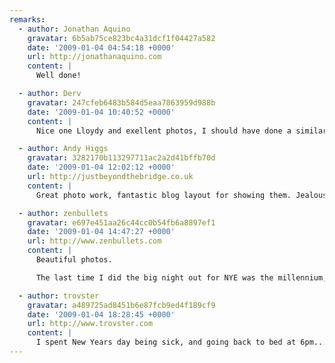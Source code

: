```yaml
---
remarks:
  - author: Jonathan Aquino
    gravatar: 6b5ab75ce823bc4a31dcf1f04427a582
    date: '2009-01-04 04:54:18 +0000'
    url: http://jonathanaquino.com
    content: |
      Well done!

  - author: Derv
    gravatar: 247cfeb6483b584d5eaa7863959d988b
    date: '2009-01-04 10:40:52 +0000'
    content: |
      Nice one Lloydy and exellent photos, I should have done a similar thing really. On New Years Eve I fell asleep at 11:30 so i missed out on the whole midnight celebration lol.

  - author: Andy Higgs
    gravatar: 3282170b113297711ac2a2d41bffb70d
    date: '2009-01-04 12:02:12 +0000'
    url: http://justbeyondthebridge.co.uk
    content: |
      Great photo work, fantastic blog layout for showing them. Jealousy is still rife in 2009.

  - author: zenbullets
    gravatar: e697e451aa26c44cc0b54fb6a8897ef1
    date: '2009-01-04 14:47:27 +0000'
    url: http://www.zenbullets.com
    content: |
      Beautiful photos.

      The last time I did the big night out for NYE was the millennium, the new year has seemed of relatively little consequence since then. It was also the night I met my wife.

  - author: trovster
    gravatar: a489725ad8451b6e87fcb9ed4f189cf9
    date: '2009-01-04 18:28:45 +0000'
    url: http://www.trovster.com
    content: |
      I spent New Years day being sick, and going back to bed at 6pm...
---
```

